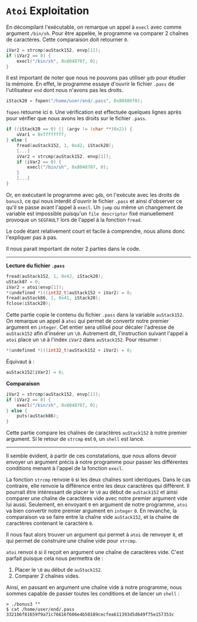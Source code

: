 # `Atoi` Exploitation

En décompilant l'exécutable, on remarque un appel à `execl` avec comme argument `/bin/sh`. Pour être appelée, le programme va comparer 2 chaînes de caractères. Cette comparaison doit retourner `0`.
```c
iVar2 = strcmp(auStack152, envp[1]);
if (iVar2 == 0) {
    execl("/bin/sh", 0x8048707, 0);
}
```
Il est important de noter que nous ne pouvons pas utiliser `gdb` pour étudier la mémoire. En effet, le programme essaye d'ouvrir le fichier `.pass` de l'utilisateur `end` dont nous n'avons pas les droits.
```c
iStack20 = fopen("/home/user/end/.pass", 0x80486f0);
```
`fopen` retourne ici `0`. Une vérification est effectuée quelques lignes après pour vérifier que nous avons les droits sur le fichier `.pass`.
```c
if ((iStack20 == 0) || (argv != (char **)0x2)) {
    uVar1 = 0xffffffff;
} else {
    fread(auStack152, 1, 0x42, iStack20);
    [...]
    iVar2 = strcmp(auStack152, envp[1]);
    if (iVar2 == 0) {
        execl("/bin/sh", 0x8048707, 0);
    }
    [...]
}
```
Or, en exécutant le programme avec `gdb`, on l'exécute avec les droits de `bonus3`, ce qui nous interdit d'ouvrir le fichier `.pass` et ainsi d'observer ce qu'il se passe avant l'appel à `execl`. Un `jump` ou même un changement de variable est impossible puisqu'un `file descriptor` fixé manuellement provoque un `SEGFAULT` lors de l'appel à la fonction `fread`.

Le code étant relativement court et facile à comprendre, nous allons donc l'expliquer pas à pas.

Il nous parait important de noter 2 parties dans le code.

---

**Lecture du fichier `.pass`**
```c
fread(auStack152, 1, 0x42, iStack20);
uStack87 = 0;
iVar2 = atoi(envp[1]);
*(undefined *)((int32_t)auStack152 + iVar2) = 0;
fread(auStack86, 1, 0x41, iStack20);
fclose(iStack20);
```
Cette partie copie le contenu du fichier `.pass` dans la variable `auStack152`. On remarque un appel à `atoi` qui permet de convertir notre premier argument en `integer`. Cet entier sera utilisé pour décaler l'adresse de `auStack152` afin d'insérer un `\0`. Autrement dit, l'instruction suivant l'appel à `atoi` place un `\0` à l'index `iVar2` dans `auStack152`. Pour résumer :
```c
*(undefined *)((int32_t)auStack152 + iVar2) = 0;
``` 
Équivaut à :
```c
auStack152[iVar2] = 0;
```

**Comparaison**
```c
iVar2 = strcmp(auStack152, envp[1]);
if (iVar2 == 0) {
    execl("/bin/sh", 0x8048707, 0);
} else {
    puts(auStack86);
}
```
Cette partie compare les chaînes de caractères `auStack152` à notre premier argument. Si le retour de `strcmp` est `0`, un `shell` est lancé.

---

Il semble évident, à partir de ces constatations, que nous allons devoir envoyer un argument précis à notre programme pour passer les différentes conditions menant à l'appel de la fonction `execl`.

La fonction `strcmp` renvoie `0` si les deux chaînes sont identiques. Dans le cas contraire, elle renvoie la différence entre les deux caractères qui diffèrent. Il pourrait être intéressant de placer le `\0` au début de `auStack152` et ainsi comparer une chaîne de caractères vide avec notre premier argument vide lui aussi. Seulement, en envoyant `0` en argument de notre programme, `atoi` va bien convertir notre premier argument en `integer` `0`. En revanche, la comparaison va se faire entre la chaîne vide `auStack152`, et la chaine de caractères contenant le caractère `0`.

Il nous faut alors trouver un argument qui permet à `atoi` de renvoyer `0`, et qui permet de construire une chaîne vide pour `strcmp`.

`atoi` renvoi `0` si il reçoit en argument une chaîne de caractères vide. C'est parfait puisque cela nous permettra de :
1. Placer le `\0` au début de `auStack152`.
2. Comparer 2 chaînes vides.

Ainsi, en passant en argument une chaîne vide à notre programme, nous sommes capable de passer toutes les conditions et de lancer un `shell` :
```
> ./bonus3 ""
$ cat /home/user/end/.pass
3321b6f81659f9a71c76616f606e4b50189cecfea611393d5d649f75e157353c
```
